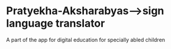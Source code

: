 # Pratyekha-Aksharabyas-->sign language translator
A part of the app for digital education for specially abled children
